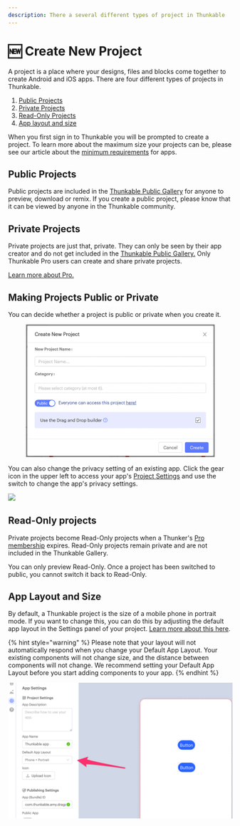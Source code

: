 ```yaml
---
description: There a several different types of project in Thunkable
---
```


# 🆕 Create New Project

A project is a place where your designs, files and blocks come together to create Android and iOS apps. There are four different types of projects in Thunkable.

1. [Public Projects](projects.md#public-projects)
2. [Private Projects](projects.md#private-projects)
3. [Read-Only Projects](projects.md#read-only-projects)
4. [App layout and size](projects.md#undefined)

When you first sign in to Thunkable you will be prompted to create a project. To learn more about the maximum size your projects can be, please see our article about the [minimum requirements](assets.md#app-size-limits-50-mb-per-app) for apps.

## Public Projects

Public projects are included in the [Thunkable Public Gallery](broken-reference) for anyone to preview, download or remix. If you create a public project, please know that it can be viewed by anyone in the Thunkable community.&#x20;

## Private Projects

Private projects are just that, private. They can only be seen by their app creator and do not get included in the [Thunkable Public Gallery.](broken-reference) Only Thunkable Pro users can create and share private projects.&#x20;

[Learn more about Pro.](https://thunkable.com/#/pricing)

## Making Projects Public or Private

You can decide whether a project is public or private when you create it.&#x20;

<figure><img src=".gitbook/assets/Screen Shot 2023-03-10 at 10.27.44 AM.png" alt=""><figcaption></figcaption></figure>

You can also change the privacy setting of an existing app. Click the gear icon in the upper left to access your app's  [Project Settings](project-settings.md) and use the switch to change the app's privacy settings.

![](.gitbook/assets/screen-shot-2021-04-15-at-2.43.35-pm.png)

## Read-Only projects

Private projects become Read-Only projects when a Thunker's [Pro membership](https://thunkable.com/#/pricing) expires. Read-Only projects remain private and are not included in the Thunkable Gallery.

You can only preview Read-Only. Once a project has been switched to public, you cannot switch it back to Read-Only.

## App Layout and Size

By default, a Thunkable project is the size of a mobile phone in portrait mode. If you want to change this, you can do this by adjusting the default app layout in the Settings panel of your project. [Learn more about this here](project-settings.md#default-app-layout).

{% hint style="warning" %}
Please note that your layout will not automatically respond when you change your Default App Layout. Your existing components will not change size, and the distance between components will not change. We recommend setting your Default App Layout before you start adding components to your app.
{% endhint %}

![](.gitbook/assets/defaultlayoutsettings-2.png)
